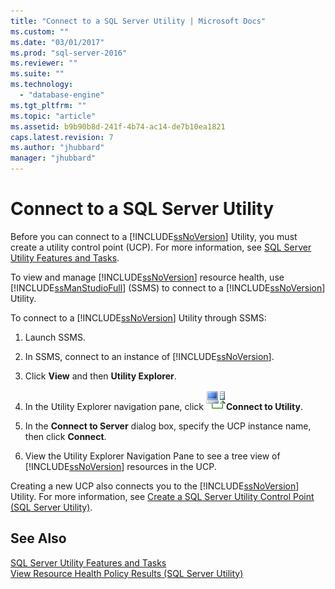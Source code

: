 ```yaml
---
title: "Connect to a SQL Server Utility | Microsoft Docs"
ms.custom: ""
ms.date: "03/01/2017"
ms.prod: "sql-server-2016"
ms.reviewer: ""
ms.suite: ""
ms.technology: 
  - "database-engine"
ms.tgt_pltfrm: ""
ms.topic: "article"
ms.assetid: b9b90b8d-241f-4b74-ac14-de7b10ea1821
caps.latest.revision: 7
ms.author: "jhubbard"
manager: "jhubbard"
---
```

# Connect to a SQL Server Utility
  Before you can connect to a [!INCLUDE[ssNoVersion](../../advanced-analytics/r-services/includes/ssnoversion-md.md)] Utility, you must create a utility control point (UCP). For more information, see [SQL Server Utility Features and Tasks](../../relational-databases/manage/sql-server-utility-features-and-tasks.md).  
  
 To view and manage [!INCLUDE[ssNoVersion](../../advanced-analytics/r-services/includes/ssnoversion-md.md)] resource health, use [!INCLUDE[ssManStudioFull](../../advanced-analytics/r-services/includes/ssmanstudiofull-md.md)] (SSMS) to connect to a [!INCLUDE[ssNoVersion](../../advanced-analytics/r-services/includes/ssnoversion-md.md)] Utility.  
  
 To connect to a [!INCLUDE[ssNoVersion](../../advanced-analytics/r-services/includes/ssnoversion-md.md)] Utility through SSMS:  
  
1.  Launch SSMS.  
  
2.  In SSMS, connect to an instance of [!INCLUDE[ssNoVersion](../../advanced-analytics/r-services/includes/ssnoversion-md.md)].  
  
3.  Click **View** and then **Utility Explorer**.  
  
4.  In the Utility Explorer navigation pane, click ![](../../relational-databases/manage/media/connect-to-utility.gif "Connect_to_Utility")**Connect to Utility**.  
  
5.  In the **Connect to Server** dialog box, specify the UCP instance name, then click **Connect**.  
  
6.  View the Utility Explorer Navigation Pane to see a tree view of [!INCLUDE[ssNoVersion](../../advanced-analytics/r-services/includes/ssnoversion-md.md)] resources in the UCP.  
  
 Creating a new UCP also connects you to the [!INCLUDE[ssNoVersion](../../advanced-analytics/r-services/includes/ssnoversion-md.md)] Utility. For more information, see [Create a SQL Server Utility Control Point &#40;SQL Server Utility&#41;](../../relational-databases/manage/create-a-sql-server-utility-control-point-sql-server-utility.md).  
  
## See Also  
 [SQL Server Utility Features and Tasks](../../relational-databases/manage/sql-server-utility-features-and-tasks.md)   
 [View Resource Health Policy Results &#40;SQL Server Utility&#41;](../../relational-databases/manage/view-resource-health-policy-results-sql-server-utility.md)  
  
  